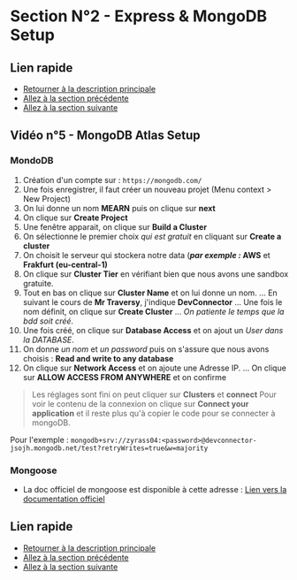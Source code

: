 # Section N°2 - Express & MongoDB Setup

## Lien rapide

-   [Retourner à la description principale](../master/README.md)
-   [Allez à la section précédente](../master/cours/section_1/section_1.md)
-   [Allez à la section suivante](../master/cours/section_3/section_3.md)

## Vidéo n°5 - MongoDB Atlas Setup

### MondoDB

1. Création d'un compte sur : `https://mongodb.com/`
2. Une fois enregistrer, il faut créer un nouveau projet (Menu context > New Project)
3. On lui donne un nom **MEARN** puis on clique sur **next**
4. On clique sur **Create Project**
5. Une fenêtre apparait, on clique sur **Build a Cluster**
6. On sélectionne le premier choix _qui est gratuit_ en cliquant sur **Create a cluster**
7. On choisit le serveur qui stockera notre data (**_par exemple :_ AWS** et **Frakfurt (eu-central-1)**
8. On clique sur **Cluster Tier** en vérifiant bien que nous avons une sandbox gratuite.
9. Tout en bas on clique sur **Cluster Name** et on lui donne un nom.
   ... En suivant le cours de **Mr Traversy**, j'indique **DevConnector**
   ... Une fois le nom définit, on clique sur **Create Cluster**
   ... _On patiente le temps que la bdd soit créé_.
10. Une fois créé, on clique sur **Database Access** et on ajout un _User dans la DATABASE_.
11. On donne _un nom_ et _un password_ puis on s'assure que nous avons choisis : **Read and write to any database**
12. On clique sur **Network Access** et on ajoute une Adresse IP.
    ... On clique sur **ALLOW ACCESS FROM ANYWHERE** et on confirme

> Les réglages sont fini on peut cliquer sur **Clusters** et **connect**
> Pour voir le contenu de la connexion on clique sur **Connect your application** et il reste plus qu'à copier le code pour se connecter à mongoDB.

Pour l'exemple :
`mongodb+srv://zyrass04:<password>@devconnector-jsojh.mongodb.net/test?retryWrites=true&w=majority`

### Mongoose

-   La doc officiel de mongoose est disponible à cette adresse : [Lien vers la documentation officiel](https://mongoosejs.com/)

## Lien rapide

-   [Retourner à la description principale](../master/README.md)
-   [Allez à la section précédente](../master/cours/section_1/section_1.md)
-   [Allez à la section suivante](../master/cours/section_3/section_3.md)
